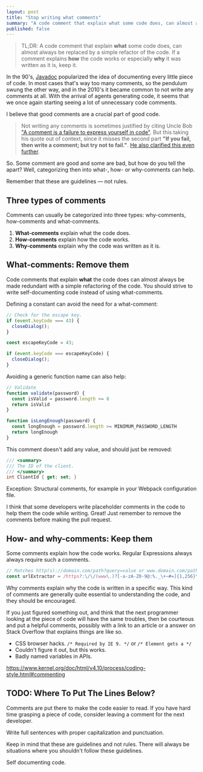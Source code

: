 ```yaml
---
layout: post
title: "Stop writing what comments"
summary: "A code comment that explain what some code does, can almost always be replaced by a simple refactor of the code. If a comment explains how the code works or especially why it was written as it is, keep it."
published: false
---
```


> TL;DR: A code comment that explain **what** some code does, can almost always be replaced by a simple refactor of the code. If a comment explains **how** the code works or especially **why** it was written as it is, keep it.

In the 90's, [Javadoc](https://en.wikipedia.org/wiki/Javadoc) popularized the idea of documenting every little piece of code. In most cases that's way too many comments, so the pendulum swung the other way, and in the 2010's it became common to not write any comments at all. With the arrival of agents generating code, it seems that we once again starting seeing a lot of unnecessary code comments.

I believe that good comments are a crucial part of good code.

> Not writing any comments is sometimes justified by citing Uncle Bob ["A comment is a failure to express yourself in code"](https://twitter.com/unclebobmartin/status/870311898545258497). But this taking his quote out of context, since it misses the second part **"If you fail, then write a comment; but try not to fail."**. [He also clarified this even further](https://twitter.com/unclebobmartin/status/1317048589286330375).

So. Some comment are good and some are bad, but how do you tell the apart? Well, categorizing then into what-, how- or why-comments can help.

Remember that these are guidelines &mdash; not rules.

## Three types of comments

Comments can usually be categorized into three types: why-comments, how-comments and what-comments.

1. **What-comments** explain what the code does.
1. **How-comments** explain how the code works.
1. **Why-comments** explain why the code was written as it is.

## What-comments: Remove them

Code comments that explain **what** the code does can almost always be made redundant with a simple refactoring of the code. You should strive to write self-documenting code instead of using what-comments.

Defining a constant can avoid the need for a what-comment:

```typescript
// Check for the escape key.
if (event.keyCode === 43) {
  closeDialog();
}
```

```typescript
const escapeKeyCode = 43;

if (event.keyCode === escapeKeyCode) {
  closeDialog();
}
```

Avoiding a generic function name can also help:

```typescript
// Validate
function validate(password) {
  const isValid = password.length >= 8
  return isValid
}
```

```typescript
function isLongEnough(password) {
  const longEnough = password.length >= MINIMUM_PASSWORD_LENGTH
  return longEnough
}
```

This comment doesn't add any value, and should just be removed:

```csharp
/// <summary>
/// The ID of the client.
/// </summary>
int ClientId { get; set; }
```

Exception: Structural comments, for example in your Webpack configuration file.


I think that some developers write placeholder comments in the code to help them the code while writing. Great! Just remember to remove the comments before making the pull request.

## How- and why-comments: Keep them

Some comments explain how the code works. Regular Expressions always always require such a comments.

```javascript
// Matches http(s)://domain.com/path?query=value or www.domain.com/path?query=value.
const urlExtractor = /https?:\/\/(www\.)?[-a-zA-Z0-9@:%._\+~#=]{1,256}\.[a-zA-Z0-9()]{1,6}\b([-a-zA-Z0-9()@:%_\+.~#?&//=]*)/g;
```

Why comments explain why the code is written in a specific way. This kind of comments are generally quite essential to understanding the code, and they should be encouraged.

If you just figured something out, and think that the next programmer looking at the piece of code will have the same troubles, then be courteous and put a helpful comments, possibly with a link to an article or a answer on Stack Overflow that explains things are like so.

* CSS browser hacks. `/* Required by IE 9. */` or `/* Element gets a */`
* Couldn't figure it out, but this works.
* Badly named variables in APIs.

https://www.kernel.org/doc/html/v4.10/process/coding-style.html#commenting

## TODO: Where To Put The Lines Below?

Comments are put there to make the code easier to read. If you have hard time grasping a piece of code, consider leaving a comment for the next developer.

Write full sentences with proper capitalization and punctuation.

Keep in mind that these are guidelines and not rules. There will always be situations where you shouldn't follow these guidelines.

Self documenting code.
